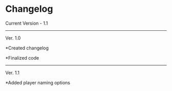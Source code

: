 Changelog
========================

Current Version - 1.1

------------------------

Ver. 1.0

*Created changelog

*Finalized code

----------

Ver. 1.1

*Added player naming options
